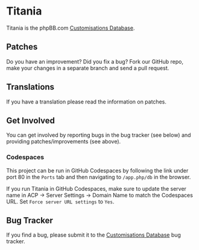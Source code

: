 # Titania

Titania is the phpBB.com [Customisations Database](https://www.phpbb.com/customise/db).

## Patches

Do you have an improvement? Did you fix a bug? Fork our GitHub repo, make your changes in a separate branch and send a pull request.

## Translations

If you have a translation please read the information on patches.

## Get Involved

You can get involved by reporting bugs in the bug tracker (see below) and providing patches/improvements (see above).

### Codespaces

This project can be run in GitHub Codespaces by following the link under port 80 in the `Ports` tab and then navigating to `/app.php/db` in the browser. 

If you run Titania in GitHub Codespaces, make sure to update the server name in ACP -> Server Settings -> Domain Name to match the Codespaces URL. Set `Force server URL settings` to `Yes`.

## Bug Tracker

If you find a bug, please submit it to the [Customisations Database](https://github.com/phpbb/customisation-db/issues) bug tracker.
